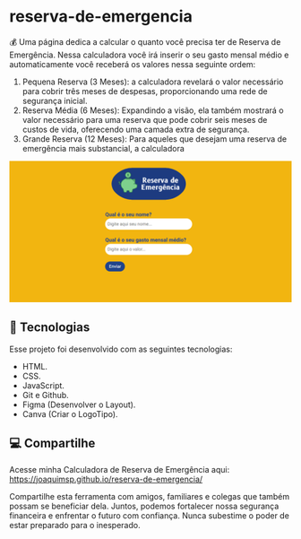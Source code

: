 # reserva-de-emergencia
 💰 Uma página dedica a calcular o quanto você precisa ter de Reserva de Emergência. Nessa calculadora você irá inserir o seu gasto mensal médio e automaticamente você receberá os valores nessa seguinte ordem:

1.	Pequena Reserva (3 Meses): a calculadora revelará o valor necessário para cobrir três meses de despesas, proporcionando uma rede de segurança inicial.
2.	Reserva Média (6 Meses): Expandindo a visão, ela também mostrará o valor necessário para uma reserva que pode cobrir seis meses de custos de vida, oferecendo uma camada extra de segurança.
3.	Grande Reserva (12 Meses): Para aqueles que desejam uma reserva de emergência mais substancial, a calculadora 

<img src="assets/img/print-project.png" alt="Exemplo imagem">

## 🚀 Tecnologias

Esse projeto foi desenvolvido com as seguintes tecnologias:

- HTML.
- CSS.
- JavaScript.
- Git e Github.
- Figma (Desenvolver o Layout).
- Canva (Criar o LogoTipo).

## 💻 Compartilhe

Acesse minha Calculadora de Reserva de Emergência aqui: https://joaquimsp.github.io/reserva-de-emergencia/

Compartilhe esta ferramenta com amigos, familiares e colegas que também possam se beneficiar dela. Juntos, podemos fortalecer nossa segurança financeira e enfrentar o futuro com confiança. Nunca subestime o poder de estar preparado para o inesperado.
